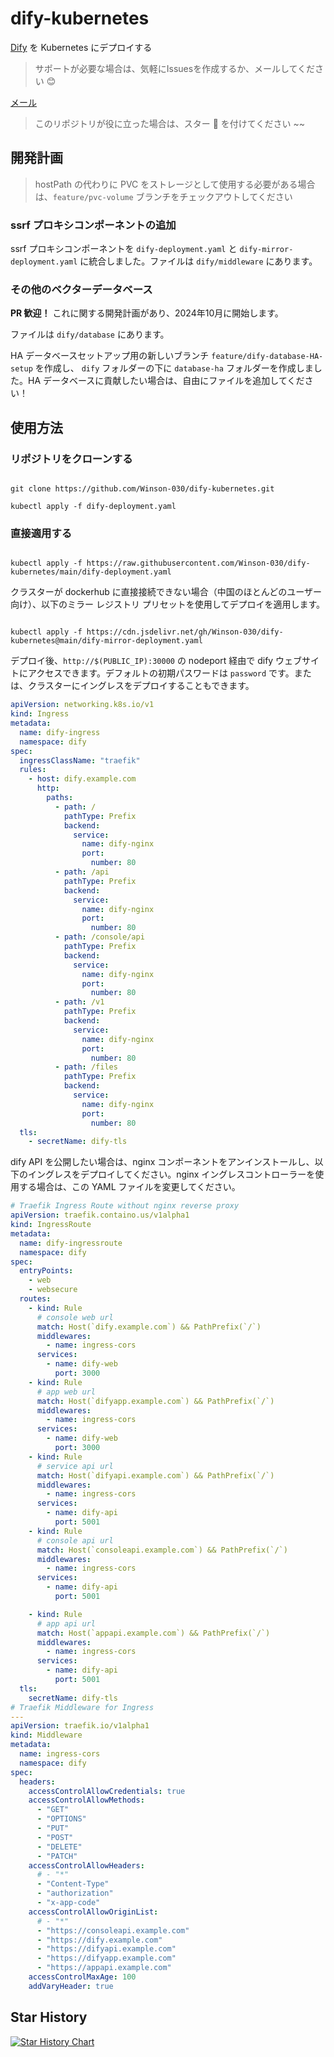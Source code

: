 # dify-kubernetes

[Dify](https://dify.ai/)  を Kubernetes にデプロイする

> サポートが必要な場合は、気軽にIssuesを作成するか、メールしてください 😊

[メール](mailto:a623719265@gmail.com)

> このリポジトリが役に立った場合は、スター 🌟 を付けてください ~~

## 開発計画

> hostPath の代わりに PVC をストレージとして使用する必要がある場合は、`feature/pvc-volume` ブランチをチェックアウトしてください

### ssrf プロキシコンポーネントの追加

ssrf プロキシコンポーネントを `dify-deployment.yaml` と `dify-mirror-deployment.yaml` に統合しました。ファイルは `dify/middleware` にあります。

### その他のベクターデータベース

**PR 歓迎！**
これに関する開発計画があり、2024年10月に開始します。

ファイルは `dify/database` にあります。

HA データベースセットアップ用の新しいブランチ `feature/dify-database-HA-setup` を作成し、 `dify` フォルダーの下に `database-ha` フォルダーを作成しました。HA データベースに貢献したい場合は、自由にファイルを追加してください！

## 使用方法

### リポジトリをクローンする

```shell

git clone https://github.com/Winson-030/dify-kubernetes.git

kubectl apply -f dify-deployment.yaml

```

### 直接適用する

```shell

kubectl apply -f https://raw.githubusercontent.com/Winson-030/dify-kubernetes/main/dify-deployment.yaml

```

クラスターが dockerhub に直接接続できない場合（中国のほとんどのユーザー向け）、以下のミラー レジストリ プリセットを使用してデプロイを適用します。

```shell

kubectl apply -f https://cdn.jsdelivr.net/gh/Winson-030/dify-kubernetes@main/dify-mirror-deployment.yaml

```

デプロイ後、`http://$(PUBLIC_IP):30000` の nodeport 経由で dify ウェブサイトにアクセスできます。デフォルトの初期パスワードは `password` です。または、クラスターにイングレスをデプロイすることもできます。

```yaml
apiVersion: networking.k8s.io/v1
kind: Ingress
metadata:
  name: dify-ingress
  namespace: dify
spec:
  ingressClassName: "traefik"
  rules:
    - host: dify.example.com
      http:
        paths:
          - path: /
            pathType: Prefix
            backend:
              service:
                name: dify-nginx
                port:
                  number: 80
          - path: /api
            pathType: Prefix
            backend:
              service:
                name: dify-nginx
                port:
                  number: 80
          - path: /console/api
            pathType: Prefix
            backend:
              service:
                name: dify-nginx
                port:
                  number: 80
          - path: /v1
            pathType: Prefix
            backend:
              service:
                name: dify-nginx
                port:
                  number: 80
          - path: /files
            pathType: Prefix
            backend:
              service:
                name: dify-nginx
                port:
                  number: 80
  tls:
    - secretName: dify-tls
```

dify API を公開したい場合は、nginx コンポーネントをアンインストールし、以下のイングレスをデプロイしてください。nginx イングレスコントローラーを使用する場合は、この YAML ファイルを変更してください。

```yaml
# Traefik Ingress Route without nginx reverse proxy
apiVersion: traefik.containo.us/v1alpha1
kind: IngressRoute
metadata:
  name: dify-ingressroute
  namespace: dify
spec:
  entryPoints:
    - web
    - websecure
  routes:
    - kind: Rule
      # console web url
      match: Host(`dify.example.com`) && PathPrefix(`/`)
      middlewares:
        - name: ingress-cors
      services:
        - name: dify-web
          port: 3000
    - kind: Rule
      # app web url
      match: Host(`difyapp.example.com`) && PathPrefix(`/`)
      middlewares:
        - name: ingress-cors
      services:
        - name: dify-web
          port: 3000
    - kind: Rule
      # service api url
      match: Host(`difyapi.example.com`) && PathPrefix(`/`)
      middlewares:
        - name: ingress-cors
      services:
        - name: dify-api
          port: 5001
    - kind: Rule
      # console api url
      match: Host(`consoleapi.example.com`) && PathPrefix(`/`)
      middlewares:
        - name: ingress-cors
      services:
        - name: dify-api
          port: 5001

    - kind: Rule
      # app api url
      match: Host(`appapi.example.com`) && PathPrefix(`/`)
      middlewares:
        - name: ingress-cors
      services:
        - name: dify-api
          port: 5001
  tls:
    secretName: dify-tls
# Traefik Middleware for Ingress
---
apiVersion: traefik.io/v1alpha1
kind: Middleware
metadata:
  name: ingress-cors
  namespace: dify
spec:
  headers:
    accessControlAllowCredentials: true
    accessControlAllowMethods:
      - "GET"
      - "OPTIONS"
      - "PUT"
      - "POST"
      - "DELETE"
      - "PATCH"
    accessControlAllowHeaders:
      # - "*"
      - "Content-Type"
      - "authorization"
      - "x-app-code"
    accessControlAllowOriginList:
      # - "*"
      - "https://consoleapi.example.com"
      - "https://dify.example.com"
      - "https://difyapi.example.com"
      - "https://difyapp.example.com"
      - "https://appapi.example.com"
    accessControlMaxAge: 100
    addVaryHeader: true
```

## Star History

[![Star History Chart](https://api.star-history.com/svg?repos=Winson-030/dify-kubernetes&type=Date)](https://star-history.com/#Winson-030/dify-kubernetes&Date)
